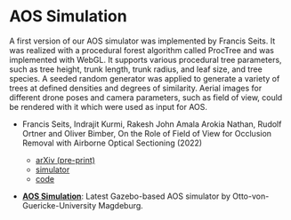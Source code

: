 # AOS Simulation

A first version of our AOS simulator was implemented by Francis Seits. It was realized with a procedural forest algorithm called ProcTree and was implemented with WebGL. It supports various procedural tree parameters, such as tree height, trunk length, trunk radius, and leaf size, and tree species. A seeded random generator was applied to generate a variety of trees at defined densities and degrees of similarity. Aerial images for different drone poses and camera parameters, such as field of view, could be rendered with it which were used as input for AOS.  

- Francis Seits, Indrajit Kurmi, Rakesh John Amala Arokia Nathan, Rudolf Ortner and Oliver Bimber, On the Role of Field of View for Occlusion Removal with Airborne Optical Sectioning (2022)
  - [arXiv (pre-print)](https://arxiv.org/abs/2204.13371) 
  - [simulator](https://aos.tensorware.app)
  - [code](https://github.com/tensorware/aos-simulation)

- **[AOS Simulation](https://github.com/bostelma/gazebo_sim/tree/main)**: Latest Gazebo-based AOS simulator by Otto-von-Guericke-University Magdeburg. 


